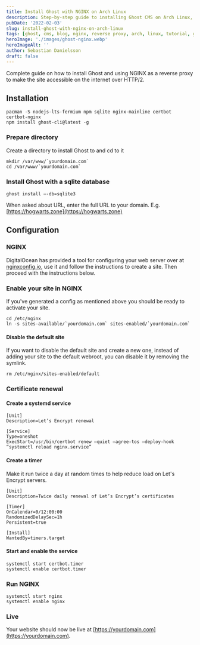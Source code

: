 ```yaml
---
title: Install Ghost with NGINX on Arch Linux
description: Step-by-step guide to installing Ghost CMS on Arch Linux, using NGINX as a reverse proxy with HTTPS and automated certificate renewal.
pubDate: '2022-02-03'
slug: install-ghost-with-nginx-on-arch-linux
tags: [ghost, cms, blog, nginx, reverse proxy, arch, linux, tutorial, guide]
heroImage: './images/ghost-nginx.webp'
heroImageAlt: ''
author: Sebastian Danielsson
draft: false
---
```


Complete guide on how to install Ghost and using NGINX as a reverse proxy to make the site accessible on the internet over HTTP/2.

<!--truncate-->

## Installation

```shell
pacman -S nodejs-lts-fermium npm sqlite nginx-mainline certbot certbot-nginx
npm install ghost-cli@latest -g
```

### Prepare directory

Create a directory to install Ghost to and cd to it

```shell
mkdir /var/www/`yourdomain.com`
cd /var/www/`yourdomain.com`
```

### Install Ghost with a sqlite database

```shell
ghost install —-db=sqlite3
```

When asked about URL, enter the full URL to your domain. E.g. [https://hogwarts.zone](https://hogwarts.zone)

## Configuration

### NGINX

DigitalOcean has provided a tool for configuring your web server over at [nginxconfig.io](https://nginxconfig.io), use it and follow the instructions to create a site. Then proceed with the instructions below.

### Enable your site in NGINX

If you've generated a config as mentioned above you should be ready to activate your site.

```shell
cd /etc/nginx
ln -s sites-available/`yourdomain.com` sites-enabled/`yourdomain.com`
```

#### Disable the default site

If you want to disable the default site and create a new one, instead of adding your site to the default webroot, you can disable it by removing the symlink.

```shell
rm /etc/nginx/sites-enabled/default
```

### Certificate renewal

#### Create a systemd service

```systemd title="/etc/systemd/system/certbot.service"
[Unit]
Description=Let’s Encrypt renewal

[Service]
Type=oneshot
ExecStart=/usr/bin/certbot renew —quiet —agree-tos —deploy-hook “systemctl reload nginx.service”
```

#### Create a timer

Make it run twice a day at random times to help reduce load on Let's Encrypt servers.

```systemd title="/etc/systemd/system/certbot.timer"
[Unit]
Description=Twice daily renewal of Let’s Encrypt’s certificates

[Timer]
OnCalendar=0/12:00:00
RandomizedDelaySec=1h
Persistent=true

[Install]
WantedBy=timers.target
```

#### Start and enable the service

```shell
systemctl start certbot.timer
systemctl enable certbot.timer
```

### Run NGINX

```shell
systemctl start nginx
systemctl enable nginx
```

### Live

Your website should now be live at [https://yourdomain.com](https://yourdomain.com).

